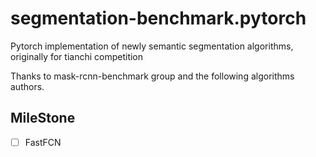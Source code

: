 # segmentation-benchmark.pytorch

Pytorch implementation of newly semantic segmentation algorithms, originally for tianchi competition

Thanks to mask-rcnn-benchmark group and the following algorithms authors.

## MileStone

- [ ] FastFCN